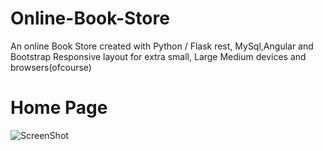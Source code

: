 # Online-Book-Store
An online Book Store created with Python / Flask rest, MySql,Angular and Bootstrap 
Responsive layout for extra small, Large Medium devices and browsers(ofcourse)

# Home Page
![ScreenShot](https://raw.github.com/siddhiparkar151992/Online-Book-Store/master/screenshots/Home.png)
